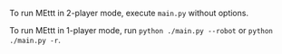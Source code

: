 To run MEttt in 2-player mode, execute `main.py` without options.

To run MEttt in 1-player mode, run `python ./main.py --robot` or `python ./main.py -r`.
